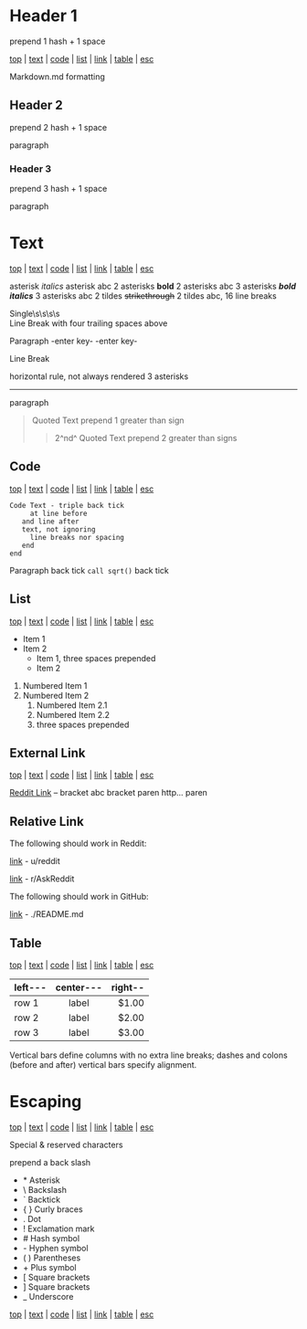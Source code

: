 # Header 1

  prepend 1 hash + 1 space

[top](#header-1) 
| [text](#text) 
| [code](#code) 
| [list](#list) 
| [link](#external-link) 
| [table](#table)
| [esc](#escaping) 

  Markdown.md formatting

## Header 2

  prepend 2 hash + 1 space

  paragraph

### Header 3

  prepend 3 hash + 1 space

  paragraph

# Text

[top](#header-1) 
| [text](#text) 
| [code](#code) 
| [list](#list) 
| [link](#external-link) 
| [table](#table)
| [esc](#escaping) 

asterisk 
*italics*
asterisk 
 abc 
2 asterisks 
**bold**
2 asterisks
 abc 
3 asterisks
***bold italics***
3 asterisks
 abc 
2 tildes 
~~strikethrough~~
2 tildes 
 abc, 16 line breaks

Single\s\s\s\s    
Line Break with four trailing spaces above

Paragraph -enter key- -enter key-

Line Break

horizontal rule, not always rendered 3 asterisks 
***

paragraph

> Quoted Text prepend 1 greater than sign
>> 2^nd^ Quoted Text prepend 2 greater than  signs

## Code 

[top](#header-1) 
| [text](#text) 
| [code](#code) 
| [list](#list) 
| [link](#external-link) 
| [table](#table)
| [esc](#escaping) 

```
Code Text - triple back tick 
     at line before 
   and line after 
   text, not ignoring 
     line breaks nor spacing
   end
end
```
Paragraph back tick `call sqrt()` back 
tick

## List
[top](#header-1) 
| [text](#text) 
| [code](#code) 
| [list](#list) 
| [link](#external-link) 
| [table](#table)
| [esc](#escaping) 


* Item 1
* Item 2
   + Item 1, three spaces prepended
   + Item 2 

1. Numbered Item 1
2. Numbered Item 2
   1. Numbered Item 2.1
   2. Numbered Item 2.2 
   3. three spaces prepended

## External Link

[top](#header-1) 
| [text](#text) 
| [code](#code) 
| [list](#list) 
| [link](#external-link) 
| [table](#table)
| [esc](#escaping) 

[Reddit Link](http://reddit.com) – bracket abc bracket paren http... paren

## Relative Link

The following should work in Reddit: 

[link](u/reddit) - u/reddit

[link](r/AskReddit) - r/AskReddit 

The following should work in GitHub:

[link](./README.md) - ./README.md

## Table

[top](#header-1) 
| [text](#text) 
| [code](#code) 
| [list](#list) 
| [link](#external-link) 
| [table](#table)
| [esc](#escaping) 

| left---| center---| right-- |
| ------ |:--------:| -------:|
| row 1  | label    |   $1.00 |
| row 2  | label    |   $2.00 |
| row 3  | label    |   $3.00 |

Vertical bars define columns with
no extra line breaks;
dashes and colons (before and after) 
vertical bars specify alignment.

# Escaping

[top](#header-1) 
| [text](#text) 
| [code](#code) 
| [list](#list) 
| [link](#external-link) 
| [table](#table)
| [esc](#escaping) 

Special & reserved characters

prepend a back slash

- \* Asterisk
- \\ Backslash
- \` Backtick
- \{ \}  Curly braces
- \. Dot
- \! Exclamation mark
- \# Hash symbol
- \- Hyphen symbol
- \( \)  Parentheses
- \+ Plus symbol
- \[ Square brackets
- \] Square brackets
- \_ Underscore

[top](#header-1) 
| [text](#text) 
| [code](#code) 
| [list](#list) 
| [link](#external-link) 
| [table](#table)
| [esc](#escaping) 
